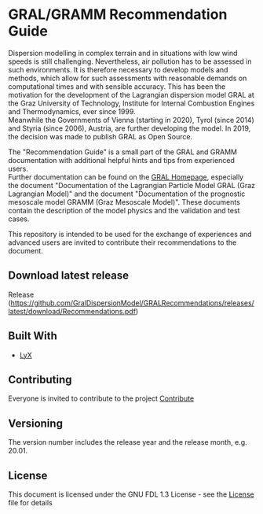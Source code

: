 # GRAL/GRAMM Recommendation Guide<br>
Dispersion modelling in complex terrain and in situations with low wind speeds is still challenging. Nevertheless, air pollution has to be assessed in such environments.
It is therefore necessary to develop models and methods, which allow for such assessments with reasonable demands on computational times and with sensible accuracy.
This has been the motivation for the development of the Lagrangian dispersion model GRAL at the Graz University of Technology, Institute for Internal Combustion Engines and Thermodynamics, ever since 1999. <br>
Meanwhile the Governments of Vienna (starting in 2020), Tyrol (since 2014) and Styria (since 2006), Austria, are further developing the model. In 2019, the decision was made to publish GRAL as Open Source.<br>

The "Recommendation Guide" is a small part of the GRAL and GRAMM documentation with additional helpful hints and tips from experienced users. <br>
Further documentation can be found on the [GRAL Homepage](http://lampz.tugraz.at/~gral/), especially the document "Documentation of the Lagrangian Particle Model GRAL (Graz Lagrangian Model)" and the document "Documentation of the prognostic mesoscale model GRAMM (Graz Mesoscale Model)". These documents contain the description of the model physics and the validation and test cases.<br>

This repository is intended to be used for the exchange of experiences and advanced users are invited to contribute their recommendations to the document. 

## Download latest release
Release (https://github.com/GralDispersionModel/GRALRecommendations/releases/latest/download/Recommendations.pdf)
 
## Built With
* [LyX](https://www.lyx.org/) 

## Contributing
Everyone is invited to contribute to the project [Contribute](Contribute.md)
 
## Versioning
The version number includes the release year and the release month, e.g. 20.01.

## License
This document is licensed under the GNU FDL 1.3 License - see the [License](License.md) file for details
